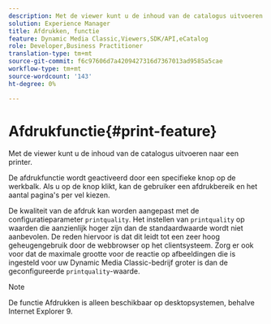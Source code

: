 ```yaml
---
description: Met de viewer kunt u de inhoud van de catalogus uitvoeren naar een printer.
solution: Experience Manager
title: Afdrukken, functie
feature: Dynamic Media Classic,Viewers,SDK/API,eCatalog
role: Developer,Business Practitioner
translation-type: tm+mt
source-git-commit: f6c97606d7a4209427316d7367013ad9585a5cae
workflow-type: tm+mt
source-wordcount: '143'
ht-degree: 0%

---
```



# Afdrukfunctie{#print-feature}

Met de viewer kunt u de inhoud van de catalogus uitvoeren naar een printer.

De afdrukfunctie wordt geactiveerd door een specifieke knop op de werkbalk. Als u op de knop klikt, kan de gebruiker een afdrukbereik en het aantal pagina&#39;s per vel kiezen.

De kwaliteit van de afdruk kan worden aangepast met de configuratieparameter `printquality`. Het instellen van `printquality` op waarden die aanzienlijk hoger zijn dan de standaardwaarde wordt niet aanbevolen. De reden hiervoor is dat dit leidt tot een zeer hoog geheugengebruik door de webbrowser op het clientsysteem. Zorg er ook voor dat de maximale grootte voor de reactie op afbeeldingen die is ingesteld voor uw Dynamic Media Classic-bedrijf groter is dan de geconfigureerde `printquality`-waarde.

>[!NOTE]
>
>De functie Afdrukken is alleen beschikbaar op desktopsystemen, behalve Internet Explorer 9.


